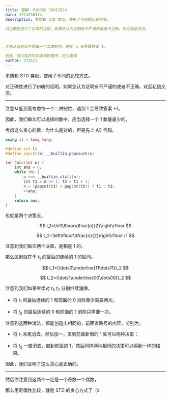 ```yaml
---
title: 题解：P10892 SDOI2024
date: 1724238314
description: 本质和 STD 类似，使用了不同的比较方式。

对正确性进行了口嗨的证明，如果您认为证明有不严谨的或者不正确，欢迎私信交流。



注意从低到高考虑每一个二进制位，遇到 1 会导致答案 1。

因此，我们每次可以选择的数中，应当选择
author: 371511
---
```


本质和 STD 类似，使用了不同的比较方式。

对正确性进行了~~口嗨~~的证明，如果您认为证明有不严谨的或者不正确，欢迎私信交流。

---

注意从低到高考虑每一个二进制位，遇到 $1$ 会导致答案 $+1$。

因此，我们每次可以选择的数中，应当选择一个 $1$ 数量最少的。

考虑这么贪心的做，为什么是对的，但是先上 AC 代码。

```cpp
using ll = long long;

#define int ll
#define popcnt(x) __builtin_popcount(x)

int Calc(int n) {
	int ans = 0;
	while (n) {
		n >>= __builtin_ctzll(n);
		int t1 = n >> 1, t2 = t1 + 1;
		n = (popcnt(t1) < popcnt(t2)) ? t1 : t2;
		++ans;
	}
	return ans;
}
```

也就是两个决策点，

$$
t_1=\left\lfloor\dfrac{n}{2}\right\rfloor
$$

$$
t_2=\left\lfloor\dfrac{n}{2}\right\rfloor+1
$$

注意到我们每次两个决策，是相差 $1$ 的。

那么区别就在于 $t_1$ 的最后的连续的 $1$ 的区间。

$$
t_1=(\dots0\underline{11\dots11})_2
$$

$$
t_2=(\dots1\underline{00\dots00})_2
$$

注意到我们如果继续对 $t_1,t_2$ 分别继续消除，

+ 将 $t_1$ 的最后连续的 $1$ 和前面的 $0$ 消除至少需要两次。

+ 将 $t_2$ 的最后连续的 $0$ 和前面的 $1$ 消除只需要一次。

注意到这两种消法，都能创造出相同的，前面省略号的内容，分别为，

+ 将 $t_1$ 末尾消去，然后加一，直到前面新增的 $1$ 处可以两种决策；

+ 将 $t_2$ 一直消去，直到前面的 $1$，然后同样两种相同的决策可以得到一样的结果。

因此，我们证明了这么贪心是正确的。

---

然后你注意到这两个一定是一个奇数一个偶数，

那么用奇偶性比较，就是 STD 的贪心方式了（x
